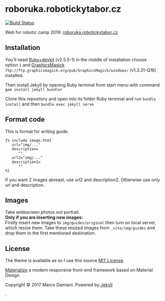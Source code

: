# roboruka.robotickytabor.cz

[![Build Status](https://travis-ci.org/RoboticsBrno/roboruka.robotickytabor.cz.svg?branch=master)](https://travis-ci.org/RoboticsBrno/roboruka.robotickytabor.cz)

Web for robotic camp 2019: [roboruka.robotickytabor.cz](http://roboruka.robotickytabor.cz)

## Installation

You'll need [Ruby+devkit](https://rubyinstaller.org/downloads/) (v2.5.5-1) in the middle of installation choose option `1` and  [GraphicsMagick](ftp://ftp.graphicsmagick.org/pub/GraphicsMagick/windows/) `ftp://ftp.graphicsmagick.org/pub/GraphicsMagick/windows/` (v1.3.31-Q16) installed.

Then install Jekyll by opening Ruby terminal from start menu with command ```gem install jekyll bundler```

Clone this repository and open into its folder Ruby terminal and run ```bundle install``` and then ```bundle exec jekyll serve```

## Format code

This is format for writing guide. 
```
{% include image.html
   url="img/..."
   description=
      ""
   url2="img/..."
   description2=
      ""
%} 
```
If you want 2 images abreast, use url2 and description2. Otherwise use only url and description.

## Images
Take widescreen photos not portrait.  
**Only if you are inserting new images:**  
Firstly insert new images to `img/guides/original` then turn on local server, which resize them. Take these resized images from `_site/img/guides` and drop them to the first mentioned destination. 

## License

The theme is available as so I use this source [MIT License][2].

[Materialize][3] a  modern responsive front-end framework based on Material Design

Copyright © 2017 Marco Damiani. Powered by <a href="http://jekyllrb.com">Jekyll</a>

[1]: https://github.com/jekyll/minima
[2]: https://opensource.org/licenses/MIT
[3]: http://materializecss.com/
.
